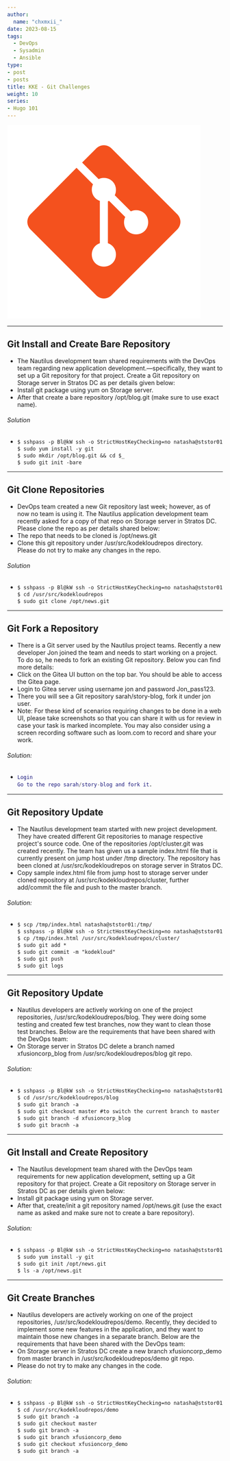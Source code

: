```yaml
---
author:
  name: "chxmxii_"
date: 2023-08-15
tags:
  - DevOps
  - Sysadmin
  - Ansible
type:
- post
- posts
title: KKE - Git Challenges 
weight: 10
series:
- Hugo 101
---
```

![](/files/git.png#center)

---
## Git Install and Create Bare Repository

+ The Nautilus development team shared requirements with the DevOps team regarding new application development.—specifically, they want to set up a Git repository for that project. Create a Git repository on Storage server in Stratos DC as per details given below:
+ Install git package using yum on Storage server.
+ After that create a bare repository /opt/blog.git (make sure to use exact name).

###### Solution
+ ```shell
  $ sshpass -p Bl@kW ssh -o StrictHostKeyChecking=no natasha@ststor01
  $ sudo yum install -y git
  $ sudo mkdir /opt/blog.git && cd $_
  $ sudo git init -bare 
  ```
---
## Git Clone Repositories

+ DevOps team created a new Git repository last week; however, as of now no team is using it. The Nautilus application development team recently asked for a copy of that repo on Storage server in Stratos DC. Please clone the repo as per details shared below:
+ The repo that needs to be cloned is /opt/news.git
+ Clone this git repository under /usr/src/kodekloudrepos directory. Please do not try to make any changes in the repo.

###### Solution
+ ```shell
  $ sshpass -p Bl@kW ssh -o StrictHostKeyChecking=no natasha@ststor01
  $ cd /usr/src/kodekloudrepos
  $ sudo git clone /opt/news.git 
  ```
---
## Git Fork a Repository

+ There is a Git server used by the Nautilus project teams. Recently a new developer Jon joined the team and needs to start working on a project. To do so, he needs to fork an existing Git repository. Below you can find more details:
+ Click on the Gitea UI button on the top bar. You should be able to access the Gitea page.
+ Login to Gitea server using username jon and password Jon_pass123.
+ There you will see a Git repository sarah/story-blog, fork it under jon user.
+ Note: For these kind of scenarios requiring changes to be done in a web UI, please take screenshots so that you can share it with us for review in case your task is marked incomplete. You may also consider using a screen recording software such as loom.com to record and share your work.

###### Solution:
+ ```M
  Login
  Go to the repo sarah/story-blog and fork it.
  ```
---
## Git Repository Update

+ The Nautilus development team started with new project development. They have created different Git repositories to manage respective project's source code. One of the repositories /opt/cluster.git was created recently. The team has given us a sample index.html file that is currently present on jump host under /tmp directory. The repository has been cloned at /usr/src/kodekloudrepos on storage server in Stratos DC.
+ Copy sample index.html file from jump host to storage server under cloned repository at /usr/src/kodekloudrepos/cluster, further add/commit the file and push to the master branch.

###### Solution:
+ ```shell
  $ scp /tmp/index.html natasha@ststor01:/tmp/
  $ sshpass -p Bl@kW ssh -o StrictHostKeyChecking=no natasha@ststor01
  $ cp /tmp/index.html /usr/src/kodekloudrepos/cluster/
  $ sudo git add *
  $ sudo git commit -m "kodekloud"
  $ sudo git push
  $ sudo git logs
  ```

---
## Git Repository Update

+ Nautilus developers are actively working on one of the project repositories, /usr/src/kodekloudrepos/blog. They were doing some testing and created few test branches, now they want to clean those test branches. Below are the requirements that have been shared with the DevOps team:
+ On Storage server in Stratos DC delete a branch named xfusioncorp_blog from /usr/src/kodekloudrepos/blog git repo.

###### Solution:
+ ```shell
  $ sshpass -p Bl@kW ssh -o StrictHostKeyChecking=no natasha@ststor01
  $ cd /usr/src/kodekloudrepos/blog 
  $ sudo git branch -a
  $ sudo git checkout master #to switch the current branch to master
  $ sudo git branch -d xfusioncorp_blog
  $ sudo git bracnh -a
  ```
---
## Git Install and Create Repository

+ The Nautilus development team shared with the DevOps team requirements for new application development, setting up a Git repository for that project. Create a Git repository on Storage server in Stratos DC as per details given below:
+ Install git package using yum on Storage server.
+ After that, create/init a git repository named /opt/news.git (use the exact name as asked and make sure not to create a bare repository).

###### Solution:
+ ```shell
  $ sshpass -p Bl@kW ssh -o StrictHostKeyChecking=no natasha@ststor01
  $ sudo yum install -y git
  $ sudo git init /opt/news.git
  $ ls -a /opt/news.git
  ```
---
## Git Create Branches

+ Nautilus developers are actively working on one of the project repositories, /usr/src/kodekloudrepos/demo. Recently, they decided to implement some new features in the application, and they want to maintain those new changes in a separate branch. Below are the requirements that have been shared with the DevOps team:
+ On Storage server in Stratos DC create a new branch xfusioncorp_demo from master branch in /usr/src/kodekloudrepos/demo git repo.
+ Please do not try to make any changes in the code.

###### Solution:
+ ```shell
  $ sshpass -p Bl@kW ssh -o StrictHostKeyChecking=no natasha@ststor01
  $ cd /usr/src/kodekloudrepos/demo
  $ sudo git branch -a
  $ sudo git checkout master
  $ sudo git branch -a
  $ sudo git branch xfusioncorp_demo
  $ sudo git checkout xfusioncorp_demo
  $ sudo git branch -a
  ```